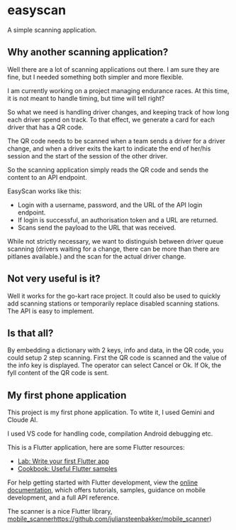 # easyscan

A simple scanning application.

## Why another scanning application?

Well there are a lot of scanning applications out there.  I am sure they are fine,
but I needed something both simpler and more flexible.

I am currently working on a project managing endurance races. At this time, it is
not meant to handle timing, but time will tell right?

So what we need is handling driver changes, and keeping track of how long each driver
spend on track. To that effect, we generate a card for each driver that has a QR code.

The QR code needs to be scanned when a team sends a driver for a driver change, and when
a driver exits the kart to indicate the end of her/his session and the start of the
session of the other driver. 

So the scanning application simply reads the QR code and sends the content to an API endpoint.

EasyScan works like this:
 - Login with a username, password, and the URL of the API login endpoint.
 - If login is successful, an authorisation token and a URL are returned.
 - Scans send the payload to the URL that was received.

While not strictly necessary, we want to distinguish between driver queue scanning 
(drivers waiting for a change, there can be more than there are pitlanes available.)
and the scan for the actual driver change. 

## Not very useful is it?

Well it works for the go-kart race project. It could also be used to quickly add scanning
stations or temporarily replace disabled scanning stations. The API is easy to implement.

## Is that all?

By embedding a dictionary with 2 keys, info and data, in the QR code, you could setup
2 step scanning. First the QR code is scanned and the value of the info key is displayed.
The operator can select Cancel or Ok. If Ok, the fyll content of the QR code is sent.

## My first phone application

This project is my first phone application. To wtite it, I used Gemini and Cloude AI.

I used VS code for handling code, compilation Android debugging etc. 

This is a Flutter application, here are some Flutter resources: 
- [Lab: Write your first Flutter app](https://docs.flutter.dev/get-started/codelab)
- [Cookbook: Useful Flutter samples](https://docs.flutter.dev/cookbook)

For help getting started with Flutter development, view the
[online documentation](https://docs.flutter.dev/), which offers tutorials,
samples, guidance on mobile development, and a full API reference.

The scanner is a nice Flutter library, [mobile_scanner]()https://github.com/juliansteenbakker/mobile_scanner)
